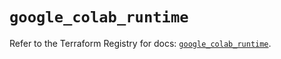 # `google_colab_runtime`

Refer to the Terraform Registry for docs: [`google_colab_runtime`](https://registry.terraform.io/providers/hashicorp/google-beta/6.42.0/docs/resources/google_colab_runtime).
